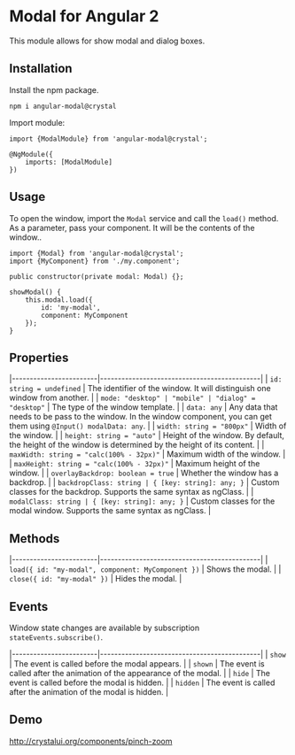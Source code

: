 # Modal for Angular 2

This module allows for show modal and dialog boxes.

## Installation

Install the npm package.

	npm i angular-modal@crystal

Import module:

	import {ModalModule} from 'angular-modal@crystal';

	@NgModule({
	    imports: [ModalModule]
	})

## Usage
To open the window, import the `Modal` service and call the `load()` method. As a parameter, pass your component. It will be the contents of the window..

	import {Modal} from 'angular-modal@crystal';
	import {MyComponent} from './my.component';

	public constructor(private modal: Modal) {};

	showModal() {
	    this.modal.load({
	        id: 'my-modal', 
	        component: MyComponent
	    });
	}

## Properties

|------------------------|---------------------------------------------|
| `id: string = undefined` | The identifier of the window. It will distinguish one window from another. |
| `mode: "desktop" | "mobile" | "dialog" = "desktop"` | The type of the window template. |
| `data: any` | Any data that needs to be pass to the window. In the window component, you can get them using `@Input() modalData: any`. |
| `width: string = "800px"` | Width of the window. |
| `height: string = "auto"` | Height of the window. By default, the height of the window is determined by the height of its content. |
| `maxWidth: string = "calc(100% - 32px)"` | Maximum width of the window. |
| `maxHeight: string = "calc(100% - 32px)"` | Maximum height of the window. |
| `overlayBackdrop: boolean = true` | Whether the window has a backdrop. |
| `backdropClass: string | { [key: string]: any; }` | Custom classes for the backdrop. Supports the same syntax as ngClass. |
| `modalClass: string | { [key: string]: any; }` | Custom classes for the modal window. Supports the same syntax as ngClass. |

## Methods

|------------------------|---------------------------------------------|
| `load({ id: "my-modal", component: MyComponent })` | Shows the modal. |
| `close({ id: "my-modal" })` | Hides the modal. |

## Events

Window state changes are available by subscription `stateEvents.subscribe()`.

|------------------------|---------------------------------------------|
| `show` | The event is called before the modal appears. |
| `shown` | The event is called after the animation of the appearance of the modal. |
| `hide` | The event is called before the modal is hidden. |
| `hidden` | The event is called after the animation of the modal is hidden. |


## Demo 

http://crystalui.org/components/pinch-zoom

